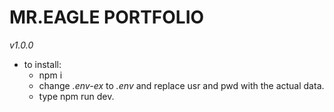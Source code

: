 # MR.EAGLE PORTFOLIO 
_v1.0.0_

* to install: 
   - npm i
   - change _.env-ex_ to _*.env*_ and replace usr and pwd with the actual data.
   - type npm run dev.